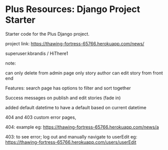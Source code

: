 # Plus Resources: Django Project Starter

Starter code for the Plus Django project.

project link: https://thawing-fortress-65766.herokuapp.com/news/

superuser:kbrandis / HiThere1


note: 

can only delete from admin page
only story author can edit story from front end 



Features:
search page has options to filter and sort together  

Success messages on publish and edit stories (fade in)

added default datetime to have a default based on current datetime

404 and 403 custom error pages, 

404: example eg: https://thawing-fortress-65766.herokuapp.com/news/a 


403: to see error; log out and manually navigate to userEdit eg: https://thawing-fortress-65766.herokuapp.com/users/userEdit 

